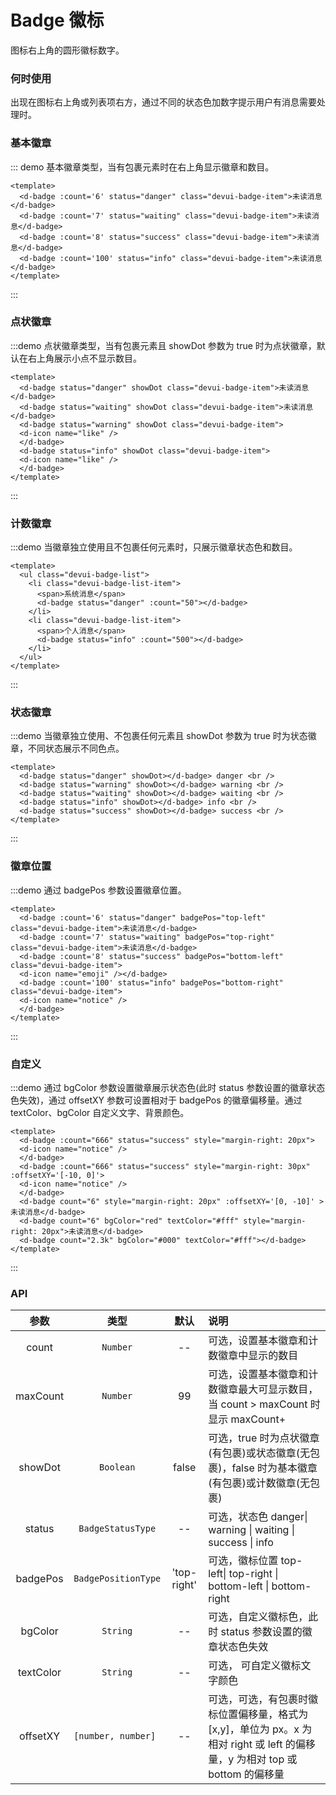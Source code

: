 # Badge 徽标

图标右上角的圆形徽标数字。

### 何时使用

出现在图标右上角或列表项右方，通过不同的状态色加数字提示用户有消息需要处理时。

### 基本徽章

::: demo 基本徽章类型，当有包裹元素时在右上角显示徽章和数目。
```vue
<template>
  <d-badge :count='6' status="danger" class="devui-badge-item">未读消息</d-badge>
  <d-badge :count='7' status="waiting" class="devui-badge-item">未读消息</d-badge>
  <d-badge :count='8' status="success" class="devui-badge-item">未读消息</d-badge>
  <d-badge :count='100' status="info" class="devui-badge-item">未读消息</d-badge>
</template>

```
:::

### 点状徽章

:::demo 点状徽章类型，当有包裹元素且 showDot 参数为 true 时为点状徽章，默认在右上角展示小点不显示数目。
```vue
<template>
  <d-badge status="danger" showDot class="devui-badge-item">未读消息</d-badge>
  <d-badge status="waiting" showDot class="devui-badge-item">未读消息</d-badge>
  <d-badge status="warning" showDot class="devui-badge-item">
  <d-icon name="like" />
  </d-badge>
  <d-badge status="info" showDot class="devui-badge-item">
  <d-icon name="like" />
  </d-badge>
</template>

```
:::

### 计数徽章

:::demo 当徽章独立使用且不包裹任何元素时，只展示徽章状态色和数目。
```vue
<template>
  <ul class="devui-badge-list">
    <li class="devui-badge-list-item">
      <span>系统消息</span>
      <d-badge status="danger" :count="50"></d-badge>
    </li>
    <li class="devui-badge-list-item">
      <span>个人消息</span>
      <d-badge status="info" :count="500"></d-badge>
    </li>
  </ul>
</template>

```
:::

### 状态徽章

:::demo 当徽章独立使用、不包裹任何元素且 showDot 参数为 true 时为状态徽章，不同状态展示不同色点。
```vue
<template>
  <d-badge status="danger" showDot></d-badge> danger <br />
  <d-badge status="warning" showDot></d-badge> warning <br />
  <d-badge status="waiting" showDot></d-badge> waiting <br />
  <d-badge status="info" showDot></d-badge> info <br />
  <d-badge status="success" showDot></d-badge> success <br />
</template>

```
:::

### 徽章位置

:::demo 通过 badgePos 参数设置徽章位置。
```vue
<template>
  <d-badge :count='6' status="danger" badgePos="top-left" class="devui-badge-item">未读消息</d-badge>
  <d-badge :count='7' status="waiting" badgePos="top-right" class="devui-badge-item">未读消息</d-badge>
  <d-badge :count='8' status="success" badgePos="bottom-left" class="devui-badge-item">
  <d-icon name="emoji" /></d-badge>
  <d-badge :count='100' status="info" badgePos="bottom-right" class="devui-badge-item">
  <d-icon name="notice" />
  </d-badge>
</template>

```
:::

### 自定义

:::demo 通过 bgColor 参数设置徽章展示状态色(此时 status 参数设置的徽章状态色失效)，通过 offsetXY 参数可设置相对于 badgePos 的徽章偏移量。通过 textColor、bgColor 自定义文字、背景颜色。
```vue
<template>
  <d-badge :count="666" status="success" style="margin-right: 20px">
  <d-icon name="notice" />
  </d-badge>
  <d-badge :count="666" status="success" style="margin-right: 30px" :offsetXY='[-10, 0]'>
  <d-icon name="notice" />
  </d-badge>
  <d-badge count="6" style="margin-right: 20px" :offsetXY='[0, -10]' >未读消息</d-badge>
  <d-badge count="6" bgColor="red" textColor="#fff" style="margin-right: 20px">未读消息</d-badge>
  <d-badge count="2.3k" bgColor="#000" textColor="#fff"></d-badge>
</template>

```
:::

### API

|   参数    |        类型         |    默认     | 说明                                                                                                                         |
| :-------: | :-----------------: | :---------: | :--------------------------------------------------------------------------------------------------------------------------- |
|   count   |      `Number`       |     --      | 可选，设置基本徽章和计数徽章中显示的数目                                                                                     |
| maxCount  |      `Number`       |     99      | 可选，设置基本徽章和计数徽章最大可显示数目，当 count > maxCount 时显示 maxCount+                                             |
|  showDot  |      `Boolean`      |    false    | 可选，true 时为点状徽章(有包裹)或状态徽章(无包裹)，false 时为基本徽章(有包裹)或计数徽章(无包裹)                              |
|  status   |  `BadgeStatusType`  |     --      | 可选，状态色 danger\| warning \| waiting \| success \| info                                                                  |
| badgePos  | `BadgePositionType` | 'top-right' | 可选，徽标位置 top-left\| top-right \| bottom-left \| bottom-right                                                           |
|  bgColor  |      `String`       |     --      | 可选，自定义徽标色，此时 status 参数设置的徽章状态色失效                                                                     |
| textColor |      `String`       |     --      | 可选， 可自定义徽标文字颜色                                                                                                  |
| offsetXY  | `[number, number] ` |     --      | 可选，可选，有包裹时徽标位置偏移量，格式为[x,y]，单位为 px。x 为相对 right 或 left 的偏移量，y 为相对 top 或 bottom 的偏移量 |

<style lang="scss">
@import '@devui-design/icons/icomoon/devui-icon.css';
.devui-badge-item {
  background: #f3f6f8; 
  margin-right:20px;
  border-radius: 8px;
  padding: 4px 10px;
  font-size: 14px;
}
.devui-badge-list {
  width: 180px;
  padding: 4px 20px;
  background: #f3f6f8;
  font-size: 14px;
  border-radius: 8px;
  .devui-badge-list-item {
    display: flex;
    justify-content: space-between;
    align-items: center;
  }
}
</style>
